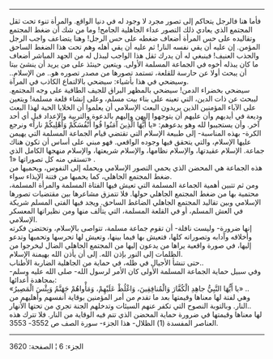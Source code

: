 ------------------------------------------------------------------------

فأما هنا فالرجل يتحاكم إلى تصور مجرد لا وجود له في دنيا الواقع. والمرأة
تنوء تحت ثقل المجتمع الذي يعادي ذلك التصور عداء الجاهلية الجامح! وما من
شك أن ضغط المجتمع وتقاليده على حس المرأة أضعاف ضغطه على حس الرجل! وهنا
يتضاعف واجب الرجل المؤمن. إن عليه أن يقي نفسه النار! ثم عليه أن يقي أهله
وهم تحت هذا الضغط الساحق والجذب العنيف! فينبغي له أن يدرك ثقل هذا الواجب
ليبذل له من الجهد المباشر أضعاف ما كان يبذله أخوه في الجماعة المسلمة
الأولى. ويتعين حينئذ على من يريد أن ينشئ بيتا أن يبحث أولا عن حارسة
للقلعة، تستمد تصورها من مصدر تصوره هو.. من الإسلام.. وسيضحي في هذا
بأشياء: سيضحي بالالتماع الكاذب في المرآة.  
سيضحي بخضراء الدمن! سيضحي بالمظهر البراق للجيف الطافية على وجه المجتمع.
ليبحث عن ذات الدين، التي تعينه على بناء بيت مسلم، وعلى إنشاء قلعة مسلمة!
ويتعين على الآباء المؤمنين الذين يريدون البعث الإسلامي أن يعلموا أن
الخلايا الحية لهذا البعث وديعة في أيديهم وأن عليهم أن يتوجهوا إليهن
وإليهم بالدعوة والتربية والإعداد قبل أي أحد آخر. وأن يستجيبوا لله وهو
يدعوهم: «يا أَيُّهَا الَّذِينَ آمَنُوا قُوا أَنْفُسَكُمْ وَأَهْلِيكُمْ ناراً» ونرجع الكرة- بهذه
المناسبة- إلى طبيعة الإسلام التي تقتضي قيام الجماعة المسلمة التي يهيمن
عليها الإسلام، والتي يتحقق فيها وجوده الواقعي. فهو مبني على أساس أن تكون
هناك جماعة. الإسلام عقيدتها، والإسلام نظامها، والإسلام شريعتها، والإسلام
منهجها الكامل الذي تستقي منه كل تصوراتها «1» .  
هذه الجماعة هي المحضن الذي يحمي التصور الإسلامي ويحمله إلى النفوس،
ويحميها من ضغط المجتمع الجاهلي، كما يحميها من فتنة الإيذاء سواء.  
ومن ثم تتبين أهمية الجماعة المسلمة التي تعيش فيها الفتاة المسلمة والمرأة
المسلمة، محتمية بها من ضغط المجتمع الجاهلي حولها. فلا تتمزق مشاعرها بين
مقتضيات تصورها الإسلامي وبين تقاليد المجتمع الجاهلي الضاغط الساحق. ويجد
فيها الفتى المسلم شريكة في العش المسلم، أو في القلعة المسلمة، التي يتألف
منها ومن نظيراتها المعسكر الإسلامي.  
إنها ضرورة- وليست نافلة- أن تقوم جماعة مسلمة، تتواصى بالإسلام، وتحتضن
فكرته وأخلاقه وآدابه وتصوراته كلها، فتعيش بها فيما بينها، وتعيش لها
تحرسها وتحميها وتدعو إليها، في صورة واقعية يراها من يدعون إليها من
المجتمع الجاهلي الضال ليخرجوا من الظلمات إلى النور بإذن الله. إلى أن
يأذن الله بهيمنة الإسلام.  
حتى تنشأ الأجيال في ظله، في حماية من الجاهلية الضاربة الأطناب..  
وفي سبيل حماية الجماعة المسلمة الأولى كان الأمر لرسول الله- صلى الله
عليه وسلم- بمجاهدة أعدائها:  
«يا أَيُّهَا النَّبِيُّ جاهِدِ الْكُفَّارَ وَالْمُنافِقِينَ، وَاغْلُظْ عَلَيْهِمْ، وَمَأْواهُمْ جَهَنَّمُ وَبِئْسَ
الْمَصِيرُ» ..  
وهي لفتة لها معناها وقيمتها بعد ما تقدم من أمر المؤمنين بوقاية أنفسهم
وأهليهم من النار. وبالتوبة النصوح التي تكفر عنهم السيئات وتدخلهم الجنة
تجري من تحتها الأنهار..  
لها معناها وقيمتها في ضرورة حماية المحضن الذي تتم فيه الوقاية من النار.
فلا تترك هذه العناصر المفسدة (1) الظلال- هذا الجزء- سورة الصف ص 3552-
3553.

------------------------------------------------------------------------

الجزء: 6 ¦ الصفحة: 3620
